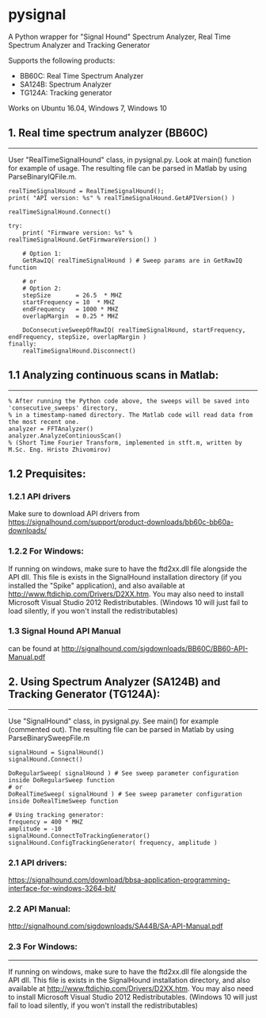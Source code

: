 # pysignal
A Python wrapper for "Signal Hound" Spectrum Analyzer, Real Time Spectrum Analyzer and Tracking Generator

Supports the following products:
  - BB60C: Real Time Spectrum Analyzer
  - SA124B: Spectrum Analyzer
  - TG124A: Tracking generator

Works on Ubuntu 16.04, Windows 7, Windows 10

## 1. Real time spectrum analyzer (BB60C)
----------------------------------
User "RealTimeSignalHound" class, in pysignal.py. Look at main() function for example of usage.
The resulting file can be parsed in Matlab by using ParseBinaryIQFile.m.

```
realTimeSignalHound = RealTimeSignalHound();
print( "API version: %s" % realTimeSignalHound.GetAPIVersion() )

realTimeSignalHound.Connect()

try:
    print( "Firmware version: %s" % realTimeSignalHound.GetFirmwareVersion() )

    # Option 1:
    GetRawIQ( realTimeSignalHound ) # Sweep params are in GetRawIQ function

    # or
    # Option 2:
    stepSize 	   = 26.5  * MHZ
    startFrequency = 10  * MHZ
    endFrequency   = 1000 * MHZ
    overlapMargin  = 0.25 * MHZ 
    
    DoConsecutiveSweepOfRawIQ( realTimeSignalHound, startFrequency, endFrequency, stepSize, overlapMargin )
finally:
    realTimeSignalHound.Disconnect()

```

## 1.1 Analyzing continuous scans in Matlab:
------------------------------------
```
% After running the Python code above, the sweeps will be saved into 'consecutive_sweeps' directory, 
% in a timestamp-named directory. The Matlab code will read data from the most recent one.
analyzer = FFTAnalyzer()
analyzer.AnalyzeContiniousScan()
% (Short Time Fourier Transform, implemented in stft.m, written by  M.Sc. Eng. Hristo Zhivomirov)
```
## 1.2 Prequisites:
### 1.2.1 API drivers
Make sure to download API drivers from https://signalhound.com/support/product-downloads/bb60c-bb60a-downloads/

### 1.2.2 For Windows:
If running on windows, make sure to have the ftd2xx.dll file alongside the API dll. This file is exists in the SignalHound installation directory (if you installed the "Spike" application), and also available at
http://www.ftdichip.com/Drivers/D2XX.htm.
You may also need to install Microsoft Visual Studio 2012 Redistributables.
(Windows 10 will just fail to load silently, if you won't install the redistributables)

### 1.3 Signal Hound API Manual
can be found at http://signalhound.com/sigdownloads/BB60C/BB60-API-Manual.pdf


## 2. Using Spectrum Analyzer (SA124B) and Tracking Generator (TG124A):
-------------------------------------------------------------
Use "SignalHound" class, in pysignal.py. See main() for example (commented out).
The resulting file can be parsed in Matlab by using ParseBinarySweepFile.m

```
signalHound = SignalHound()
signalHound.Connect()

DoRegularSweep( signalHound ) # See sweep parameter configuration inside DoRegularSweep function
# or
DoRealTimeSweep( signalHound ) # See sweep parameter configuration inside DoRealTimeSweep function

# Using tracking generator:
frequency = 400 * MHZ
amplitude = -10
signalHound.ConnectToTrackingGenerator()
signalHound.ConfigTrackingGenerator( frequency, amplitude )
```


### 2.1 API drivers:
https://signalhound.com/download/bbsa-application-programming-interface-for-windows-3264-bit/

### 2.2 API Manual:
http://signalhound.com/sigdownloads/SA44B/SA-API-Manual.pdf

### 2.3 For Windows:
------------
If running on windows, make sure to have the ftd2xx.dll file alongside the API dll. This file is exists in the SignalHound installation directory, and also available at
http://www.ftdichip.com/Drivers/D2XX.htm.
You may also need to install Microsoft Visual Studio 2012 Redistributables.
(Windows 10 will just fail to load silently, if you won't install the redistributables)
